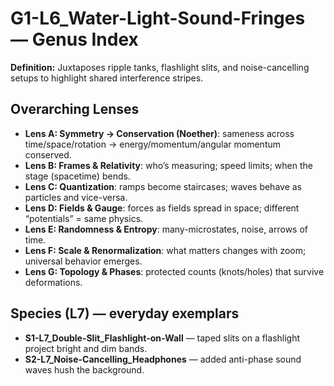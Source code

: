 # G1-L6_Water-Light-Sound-Fringes — Genus Index
**Definition:** Juxtaposes ripple tanks, flashlight slits, and noise-cancelling setups to highlight shared interference stripes.

## Overarching Lenses

- **Lens A: Symmetry -> Conservation (Noether)**: sameness across time/space/rotation → energy/momentum/angular momentum conserved.
- **Lens B: Frames & Relativity**: who’s measuring; speed limits; when the stage (spacetime) bends.
- **Lens C: Quantization**: ramps become staircases; waves behave as particles and vice-versa.
- **Lens D: Fields & Gauge**: forces as fields spread in space; different “potentials” = same physics.
- **Lens E: Randomness & Entropy**: many-microstates, noise, arrows of time.
- **Lens F: Scale & Renormalization**: what matters changes with zoom; universal behavior emerges.
- **Lens G: Topology & Phases**: protected counts (knots/holes) that survive deformations.

## Species (L7) — everyday exemplars
- **S1-L7_Double-Slit_Flashlight-on-Wall** — taped slits on a flashlight project bright and dim bands.
- **S2-L7_Noise-Cancelling_Headphones** — added anti-phase sound waves hush the background.
